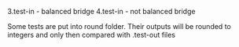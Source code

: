3.test-in - balanced bridge
4.test-in - not balanced bridge

Some tests are put into round folder. Their outputs will be rounded to integers and only then compared with .test-out files